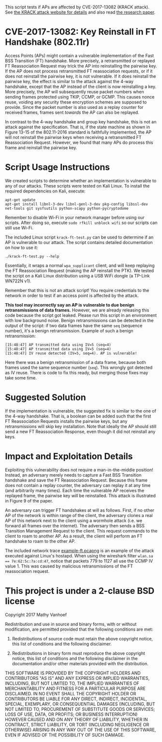 This script tests if APs are affected by CVE-2017-13082 (KRACK attack). See [the KRACK attack website for details](https://www.krackattacks.com) and also read [the research paper](https://papers.mathyvanhoef.com/ccs2017.pdf).

# CVE-2017-13082: Key Reinstall in FT Handshake (802.11r)

Access Points (APs) might contain a vulnerable implementation of the Fast BSS Transition (FT) handshake. More precisely, a retransmitted or replayed FT Reassociation Request may trick the AP into reinstalling the pairwise key. If the AP does not process retransmitted FT reassociation requests, or if it does not reinstall the pairwise key, it is not vulnerable. If it does reinstall the pairwise key, the effect is similar to the attack against the 4-way handshake, except that the AP instead of the client is now reinstalling a key. More precisely, the AP will subsequently reuse packet numbers when sending frames protected using TKIP, CCMP, or GCMP. This causes nonce reuse, voiding any security these encryption schemes are supposed to provide. Since the packet number is also used as a replay counter for received frames, frames sent _towards_ the AP can also be replayed.

In contrast to the 4-way handshake and group key handshake, this is not an attack against the specification. That is, if the state machine as shown in Figure 13-15 of the 802.11-2016 standard is faithfully implemented, the AP will not reinstall the pairwise keys when receiving a retransmitted FT Reassociation Request. However, we found that many APs do process this frame and reinstall the pairwise key.

# Script Usage Instructions

We created scripts to determine whether an implementation is vulnerable to any of our attacks. These scripts were tested on Kali Linux. To install the required dependencies on Kali, execute:

    apt-get update
    apt-get install libnl-3-dev libnl-genl-3-dev pkg-config libssl-dev net-tools git sysfsutils python-scapy python-pycryptodome

Remember to disable Wi-Fi in your network manager before using our scripts. After doing so, execute `sudo rfkill unblock wifi` so our scripts can still use Wi-Fi.

The included Linux script `krack-ft-test.py` can be used to determine if an AP is vulnerable to our attack. The script contains detailed documentation on how to use it:

    ./krack-ft-test.py --help

Essentially, it wraps a normal `wpa_supplicant` client, and will keep replaying the FT Reassociation Request (making the AP reinstall the PTK). We tested the script on a Kali Linux distribution using a USB WiFi dongle (a TP-Link WN722N v1).

Remember that this is not an attack script! You require credentials to the network in order to test if an access point is affected by the attack.

**This tool may incorrectly say an AP is vulnerable to due benign retransmissions of data frames.** However, we are already releasing this code because the script got leaked. Please run this script in an environment with low background noise. Benign retransmissions can be detected in the output of the script: if two data frames have the same `seq` (sequence number), it's a benign retransmission. Example of such a benign retransmission:

    [15:48:47] AP transmitted data using IV=5 (seq=4)
    [15:48:47] AP transmitted data using IV=5 (seq=4)
    [15:48:47] IV reuse detected (IV=5, seq=4). AP is vulnerable!

Here there was a benign retransmission of a data frame, because both frames used the same sequence number (`seq`). This wrongly got detected as IV reuse. There is code to fix this ready, but merging those fixes may take some time.

# Suggested Solution

If the implementation is vulnerable, the suggested fix is similar to the one of the 4-way handshake. That is, a boolean can be added such that the first FT Reassociation Requests installs the pairwise keys, but any retransmissions will skip key installation. Note that ideally the AP should still send a new FT Reassociation Response, even though it did not reinstall any keys.

# Impact and Exploitation Details

Exploiting this vulnerability does not require a man-in-the-middle position! Instead, an adversary merely needs to capture a Fast BSS Transition handshake and save the FT Reassociation Request. Because this frame does not contain a replay counter, the adversary can replay it at any time (and arbitrarily many times). Each time the vulnerable AP receives the replayed frame, the pairwise key will be reinstalled. This attack is illustrated in Figure 9 of the paper.

An adversary can trigger FT handshakes at will as follows. First, if no other AP of the network is within range of the client, the adversary clones a real AP of this network next to the client using a wormhole attack (i.e. we forward all frames over the internet). The adversary then sends a BSS Transition Management Request to the client. This request commands to the client to roam to another AP. As a result, the client will perform an FT handshake to roam to the other AP.

The included network trace [example-ft.pcapng](example-ft.pcapng) is an example of the attack executed against Linux's hostapd. When using the wireshark filter `wlan.sa == 7e:62:5c:7a:cd:47`, notice that packets 779 to 1127 all use the CCMP IV value 1. This was caused by malicious retransmissions of the FT reassociation request.

# This project is under a 2-clause BSD license

Copyright 2017 Mathy Vanhoef

Redistribution and use in source and binary forms, with or without modification, are permitted provided that the following conditions are met:

1.  Redistributions of source code must retain the above copyright notice, this list of conditions and the following disclaimer.

2.  Redistributions in binary form must reproduce the above copyright notice, this list of conditions and the following disclaimer in the documentation and/or other materials provided with the distribution.

THIS SOFTWARE IS PROVIDED BY THE COPYRIGHT HOLDERS AND CONTRIBUTORS "AS IS" AND ANY EXPRESS OR IMPLIED WARRANTIES, INCLUDING, BUT NOT LIMITED TO, THE IMPLIED WARRANTIES OF MERCHANTABILITY AND FITNESS FOR A PARTICULAR PURPOSE ARE DISCLAIMED. IN NO EVENT SHALL THE COPYRIGHT HOLDER OR CONTRIBUTORS BE LIABLE FOR ANY DIRECT, INDIRECT, INCIDENTAL, SPECIAL, EXEMPLARY, OR CONSEQUENTIAL DAMAGES (INCLUDING, BUT NOT LIMITED TO, PROCUREMENT OF SUBSTITUTE GOODS OR SERVICES; LOSS OF USE, DATA, OR PROFITS; OR BUSINESS INTERRUPTION) HOWEVER CAUSED AND ON ANY THEORY OF LIABILITY, WHETHER IN CONTRACT, STRICT LIABILITY, OR TORT (INCLUDING NEGLIGENCE OR OTHERWISE) ARISING IN ANY WAY OUT OF THE USE OF THIS SOFTWARE, EVEN IF ADVISED OF THE POSSIBILITY OF SUCH DAMAGE.
